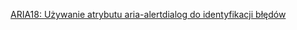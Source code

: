 [ARIA18: Używanie atrybutu aria-alertdialog do identyfikacji błędów](https://www.w3.org/WAI/WCAG21/Techniques/aria/ARIA18.html)
